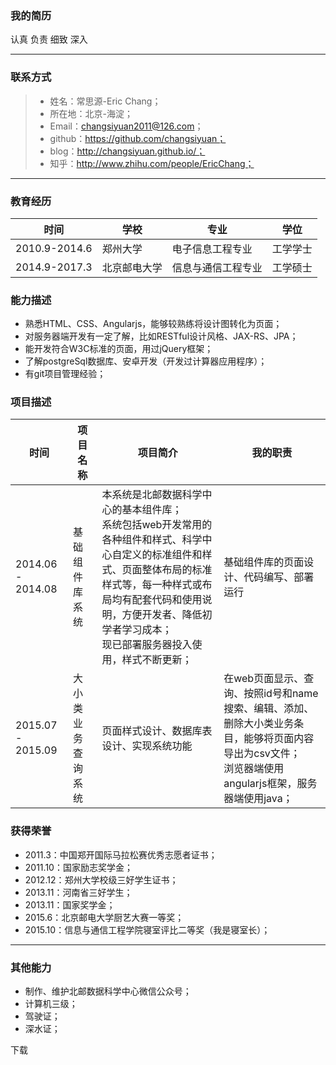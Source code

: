 ### 我的简历
认真 负责 细致 深入

---
### 联系方式

> * 姓名：常思源-Eric Chang；
> * 所在地：北京-海淀；
> * Email：changsiyuan2011@126.com；
> * github：https://github.com/changsiyuan；
> * blog：http://changsiyuan.github.io/；
> * 知乎：http://www.zhihu.com/people/EricChang；

---

### 教育经历
|时间|学校|专业|学位|
|---|---|---|---|
|2010.9-2014.6|郑州大学|电子信息工程专业|工学学士|
|2014.9-2017.3|北京邮电大学|信息与通信工程专业|工学硕士|

### 能力描述
- 熟悉HTML、CSS、Angularjs，能够较熟练将设计图转化为页面；
- 对服务器端开发有一定了解，比如RESTful设计风格、JAX-RS、JPA；
- 能开发符合W3C标准的页面，用过jQuery框架；
- 了解postgreSql数据库、安卓开发（开发过计算器应用程序）；
- 有git项目管理经验；

### 项目描述
|时间|项目名称|项目简介|我的职责|
|---|---|---|---|
|2014.06 - 2014.08|基础组件库系统|本系统是北邮数据科学中心的基本组件库；<br>系统包括web开发常用的各种组件和样式、科学中心自定义的标准组件和样式、页面整体布局的标准样式等，每一种样式或布局均有配套代码和使用说明，方便开发者、降低初学者学习成本；<br>现已部署服务器投入使用，样式不断更新；|基础组件库的页面设计、代码编写、部署运行|
|2015.07 - 2015.09|大小类业务查询系统|页面样式设计、数据库表设计、实现系统功能|在web页面显示、查询、按照id号和name搜索、编辑、添加、删除大小类业务条目，能够将页面内容导出为csv文件；<br>浏览器端使用angularjs框架，服务器端使用java；|

### 获得荣誉
- 2011.3：中国郑开国际马拉松赛优秀志愿者证书；
- 2011.10：国家励志奖学金；
- 2012.12：郑州大学校级三好学生证书；
- 2013.11：河南省三好学生；
- 2013.11：国家奖学金；
- 2015.6：北京邮电大学厨艺大赛一等奖；
- 2015.10：信息与通信工程学院寝室评比二等奖（我是寝室长）；

---

### 其他能力
- 制作、维护北邮数据科学中心微信公众号；
- 计算机三级；
- 驾驶证；
- 深水证；

下载

